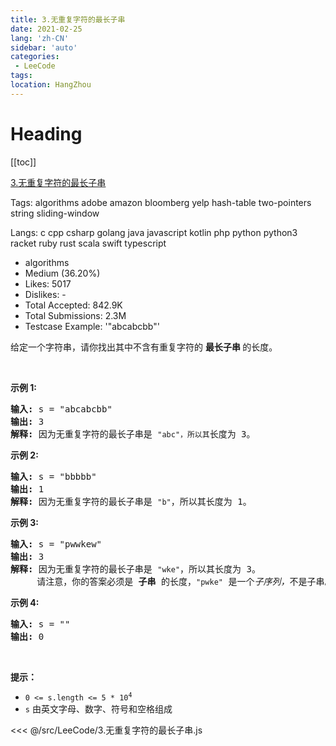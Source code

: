 ```yaml
---
title: 3.无重复字符的最长子串
date: 2021-02-25
lang: 'zh-CN'
sidebar: 'auto'
categories:
 - LeeCode
tags: 
location: HangZhou
---
```


# Heading
[[toc]]

[3.无重复字符的最长子串](https://leetcode-cn.com/problems/longest-substring-without-repeating-characters/description/)  

Tags:   algorithms   adobe   amazon   bloomberg   yelp   hash-table   two-pointers   string   sliding-window 

Langs:  c   cpp   csharp   golang   java   javascript   kotlin   php   python   python3   racket   ruby   rust   scala   swift   typescript 

* algorithms
* Medium (36.20%)
* Likes:    5017
* Dislikes: -
* Total Accepted:    842.9K
* Total Submissions: 2.3M
* Testcase Example:  '"abcabcbb"'

<p>给定一个字符串，请你找出其中不含有重复字符的 <strong>最长子串 </strong>的长度。</p>

<p> </p>

<p><strong>示例 1:</strong></p>

<pre>
<strong>输入: </strong>s = "abcabcbb"
<strong>输出: </strong>3 
<strong>解释:</strong> 因为无重复字符的最长子串是 <code>"abc"，所以其</code>长度为 3。
</pre>

<p><strong>示例 2:</strong></p>

<pre>
<strong>输入: </strong>s = "bbbbb"
<strong>输出: </strong>1
<strong>解释: </strong>因为无重复字符的最长子串是 <code>"b"</code>，所以其长度为 1。
</pre>

<p><strong>示例 3:</strong></p>

<pre>
<strong>输入: </strong>s = "pwwkew"
<strong>输出: </strong>3
<strong>解释: </strong>因为无重复字符的最长子串是 <code>"wke"</code>，所以其长度为 3。
     请注意，你的答案必须是 <strong>子串 </strong>的长度，<code>"pwke"</code> 是一个<em>子序列，</em>不是子串。
</pre>

<p><strong>示例 4:</strong></p>

<pre>
<strong>输入: </strong>s = ""
<strong>输出: </strong>0
</pre>

<p> </p>

<p><strong>提示：</strong></p>

<ul>
	<li><code>0 <= s.length <= 5 * 10<sup>4</sup></code></li>
	<li><code>s</code> 由英文字母、数字、符号和空格组成</li>
</ul>



<<< @/src/LeeCode/3.无重复字符的最长子串.js
